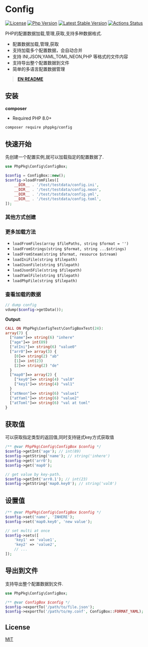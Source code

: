 # Config

[![License](https://img.shields.io/packagist/l/phppkg/config.svg?style=flat-square)](LICENSE)
[![Php Version](https://img.shields.io/badge/php-%3E=8.0-brightgreen.svg?maxAge=2592000)](https://packagist.org/packages/phppkg/config)
[![Latest Stable Version](http://img.shields.io/packagist/v/phppkg/config.svg)](https://packagist.org/packages/phppkg/config)
[![Actions Status](https://github.com/phppkg/easytpl/workflows/Unit-Tests/badge.svg)](https://github.com/phppkg/easytpl/actions)

PHP的配置数据加载,管理,获取,支持多种数据格式.

- 配置数据加载,管理,获取
- 支持加载多个配置数据，会自动合并
- 支持 INI,JSON,YAML,TOML,NEON,PHP 等格式的文件内容
- 支持导出整个配置数据到文件
- 简单的多语言配置数据管理

> **[EN README](README.md)**

## 安装

**composer**

- Required PHP 8.0+

```bash
composer require phppkg/config
```

## 快速开始

先创建一个配置实例,就可以加载指定的配置数据了.

```php
use PhpPkg\Config\ConfigBox;

$config = ConfigBox::new();
$config->loadFromFiles([
    __DIR__ . '/test/testdata/config.ini',
    __DIR__ . '/test/testdata/config.neon',
    __DIR__ . '/test/testdata/config.yml',
    __DIR__ . '/test/testdata/config.toml',
]);
```

### 其他方式创建

### 更多加载方法

- `loadFromFiles(array $filePaths, string $format = '')`
- `loadFromStrings(string $format, string ...$strings)`
- `loadFromSteam(string $format, resource $stream)`
- `loadIniFile(string $filepath)`
- `loadJsonFile(string $filepath)`
- `loadJson5File(string $filepath)`
- `loadYamlFile(string $filepath)`
- `loadPhpFile(string $filepath)`

### 查看加载的数据

```php
// dump config
vdump($config->getData());
```

**Output**:

```php
CALL ON PhpPkg\ConfigTest\ConfigBoxTest(24):
array(7) {
  ["name"]=> string(6) "inhere"
  ["age"]=> int(89)
  ["atIni"]=> string(6) "value0"
  ["arr0"]=> array(3) {
    [0]=> string(2) "ab"
    [1]=> int(23)
    [2]=> string(2) "de"
  }
  ["map0"]=> array(2) {
    ["key0"]=> string(4) "val0"
    ["key1"]=> string(4) "val1"
  }
  ["atNeon"]=> string(6) "value1"
  ["atYaml"]=> string(6) "value2"
  ["atToml"]=> string(6) "val at toml"
}
```

## 获取值

可以获取指定类型的返回值,同时支持链式key方式获取值

```php
/** @var PhpPkg\Config\ConfigBox $config */
$config->getInt('age'); // int(89)
$config->getString('name'); // string('inhere')
$config->get('arr0');
$config->get('map0');

// get value by key-path.
$config->getInt('arr0.1'); // int(23)
$config->getString('map0.key0'); // string('val0')
```

## 设置值

```php
/** @var PhpPkg\Config\ConfigBox $config */
$config->set('name', 'INHERE');
$config->set('map0.key0', 'new value');

// set multi at once
$config->sets([
    'key1' => 'value1',
    'key2' => 'value2',
    // ...
]);
```

## 导出到文件

支持导出整个配置数据到文件.

```php
use PhpPkg\Config\ConfigBox;

/** @var ConfigBox $config */
$config->exportTo('/path/to/file.json');
$config->exportTo('/path/to/my.conf', ConfigBox::FORMAT_YAML);
```

## License

[MIT](LICENSE)

